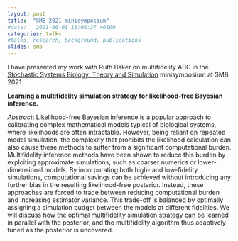 ```yaml
---
layout: post
title:  "SMB 2021 minisymposium"
#date:   2021-06-01 18:08:27 +0100
categories: talks
#talks, research, background, publications
slides: smb
---
```


I have presented my work with Ruth Baker on multifidelity ABC in the
[Stochastic Systems Biology: Theory and Simulation](http://schedule.smb2021.org/MFBM/MFBM-MS11.html)
minisymposium at SMB 2021.

**Learning a multifidelity simulation strategy for likelihood-free Bayesian inference.**

*Abstract*:
Likelihood-free Bayesian inference is a popular approach to calibrating
complex mathematical models typical of biological systems, where
likelihoods are often intractable. However, being reliant on repeated
model simulation, the complexity that prohibits the likelihood
calculation can also cause these methods to suffer from a significant
computational burden. Multifidelity inference methods have been shown to
reduce this burden by exploiting approximate simulations, such as
coarser numerics or lower-dimensional models. By incorporating both
high- and low-fidelity simulations, computational savings can be
achieved without introducing any further bias in the resulting
likelihood-free posterior. Instead, these approaches are forced to trade
between reducing computational burden and increasing estimator variance.
This trade-off is balanced by optimally assigning a simulation budget
between the models at different fidelities. We will discuss how the
optimal multifidelity simulation strategy can be learned in parallel
with the posterior, and the multifidelity algorithm thus adaptively
tuned as the posterior is uncovered.
